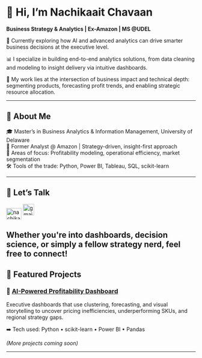 # 👋 Hi, I’m Nachikaait Chavaan  
**Business Strategy & Analytics | Ex-Amazon | MS @UDEL**

🔭 Currently exploring how AI and advanced analytics can drive smarter business decisions at the executive level.

📊 I specialize in building end-to-end analytics solutions, from data cleaning and modeling to insight delivery via intuitive dashboards.

🧠 My work lies at the intersection of business impact and technical depth: segmenting products, forecasting profit trends, and enabling strategic resource allocation.

---

## 💼 About Me

🎓 Master’s in Business Analytics & Information Management, University of Delaware  
🏢 Former Analyst @ Amazon | Strategy-driven, insight-first approach  
🧩 Areas of focus: Profitability modeling, operational efficiency, market segmentation  
🛠️ Tools of the trade: Python, Power BI, Tableau, SQL, scikit-learn

---

## 💬 Let’s Talk
<p align="left">
<a href="https://linkedin.com/in/nachikaait-chavaan" target="blank"><img align="center" src="https://raw.githubusercontent.com/rahuldkjain/github-profile-readme-generator/master/src/images/icons/Social/linked-in-alt.svg" alt="nachikaait-chavaan" height="30" width="40" /></a>
<a href="mailto:nachikaait24@gmail.com" target="_blank">
  <img src="https://upload.wikimedia.org/wikipedia/commons/4/4e/Gmail_Icon.png" alt="gmail" height="30" width="30">
</a>

Whether you're into dashboards, decision science, or simply a fellow strategy nerd, feel free to connect!
---

## 🚀 Featured Projects

### 🔹 [AI-Powered Profitability Dashboard](https://github.com/Nachikaait-Chavaan/ai-retail-profitability-dashboard)  
Executive dashboards that use clustering, forecasting, and visual storytelling to uncover pricing inefficiencies, underperforming SKUs, and regional strategy gaps.  

➡️ Tech used: Python • scikit-learn • Power BI • Pandas

_(More projects coming soon)_

---
